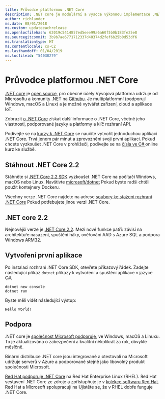 ```yaml
---
title: Průvodce platformou .NET Core
description: .NET core je modulární a vysoce výkonnou implementace .NET pro vytváření aplikací pro Windows, Linux a Mac. Další informace o .NET Core, abyste mohli začít.
author: richlander
ms.date: 08/01/2018
ms.custom: updateeachrelease
ms.openlocfilehash: 62019c5414857ed5eee99a6a60f5b0b183fe25e8
ms.sourcegitcommit: 3b9b7ae6771712337d40374d2fef6b25b0d53df6
ms.translationtype: MT
ms.contentlocale: cs-CZ
ms.lasthandoff: 01/04/2019
ms.locfileid: "54030279"
---
```

# <a name="net-core-guide"></a>Průvodce platformou .NET Core

[.NET core](about.md) je [open source](https://github.com/dotnet/coreclr/blob/master/LICENSE.TXT), pro obecné účely Vývojová platforma udržuje od Microsoftu a komunity .NET na [Githubu](https://github.com/dotnet/core). Je multiplatformní (podporují Windows, macOS a Linux) a je možné vytvářet zařízení, cloud a aplikace IoT.

Zobrazit [o .NET Core](about.md) získat další informace o .NET Core, včetně jeho vlastnosti, podporované jazyky a platformy a klíč rozhraní API.

Podívejte se na [kurzy k .NET Core](tutorials/index.md) se naučíte vytvořit jednoduchou aplikaci .NET Core. Trvá jenom pár minut a zprovoznění svoji první aplikaci. Pokud chcete vyzkoušet .NET Core v prohlížeči, podívejte se na [čísla ve C# ](../csharp/tutorials/intro-to-csharp/numbers-in-csharp.yml) online kurz ke službě.

## <a name="download-net-core-22"></a>Stáhnout .NET Core 2.2

Stáhněte si [.NET Core 2.2 SDK](https://www.microsoft.com/net/download) vyzkoušet .NET Core na počítači Windows, macOS nebo Linux. Navštivte [microsoft/dotnet](https://hub.docker.com/r/microsoft/dotnet/) Pokud byste radši chtěli použít kontejnery Dockeru.

Všechny verze .NET Core najdete na adrese [soubory ke stažení rozhraní .NET Core](https://www.microsoft.com/net/download/archives) Pokud potřebujete jinou verzi .NET Core.

## <a name="net-core-22"></a>.NET core 2.2

Nejnovější verze je [.NET Core 2.2](whats-new/dotnet-core-2-2.md). Mezi nové funkce patří: závisí na architektuře nasazení, spuštění háky, ověřování AAD s Azure SQL a podpora Windows ARM32.

## <a name="create-your-first-application"></a>Vytvoření první aplikace

Po instalaci rozhraní .NET Core SDK, otevřete příkazový řádek. Zadejte následující příkaz `dotnet` příkazy k vytvoření a spuštění aplikace v jazyce C#.

```console
dotnet new console
dotnet run
```

Byste měli vidět následující výstup:

```console
Hello World!
```

## <a name="support"></a>Podpora

.NET core je [společnost Microsoft podporuje](https://www.microsoft.com/net/support/policy), ve Windows, macOS a Linuxu. To je aktualizována o zabezpečení a kvalitní několikrát za rok, obvykle měsíčně.

Binární distribuce .NET core jsou integrované a otestovali na Microsoft udržuje serverů v Azure a podporované stejně jako libovolný produkt společnosti Microsoft.

[Red Hat podporuje .NET Core](http://redhatloves.net/) na Red Hat Enterprise Linux (RHEL). Red Hat sestavení .NET Core ze zdroje a zpřístupňuje je v [kolekce softwaru Red Hat](https://developers.redhat.com/products/softwarecollections/overview/). Red Hat a Microsoft spolupracují na Ujistěte se, že v RHEL dobře funguje .NET Core.
